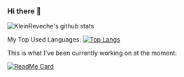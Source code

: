 ### Hi there 👋

![KleinReveche's github stats](https://github-readme-stats.vercel.app/api?username=KleinReveche&show_icons=true&title_color=2f80ed&icon_color=4c71f2&text_color=fff&bg_color=000&count_private=true&hide=prs,issues)



My Top Used Languages:
[![Top Langs](https://github-readme-stats.vercel.app/api/top-langs/?username=KleinReveche&title_color=2f80ed&icon_color=4c71f2&text_color=fff&bg_color=000&layout=compact)](https://github.com/KleinReveche/)

This is what I've been currently working on at the moment:

[![ReadMe Card](https://github-readme-stats.vercel.app/api/pin/?username=KleinReveche&repo=kleinreveche.com&show_owner=true&title_color=2f80ed&icon_color=4c71f2&text_color=fff&bg_color=000)](https://github.com/KleinReveche/kleinreveche.com)

<!--
**KleinReveche/KleinReveche** is a ✨ _special_ ✨ repository because its `README.md` (this file) appears on your GitHub profile.

Here are some ideas to get you started:

- 🔭 I’m currently working on ...
- 🌱 I’m currently learning ...
- 👯 I’m looking to collaborate on ...
- 🤔 I’m looking for help with ...
- 💬 Ask me about ...
- 📫 How to reach me: ...
- 😄 Pronouns: ...
- ⚡ Fun fact: ...
-->
